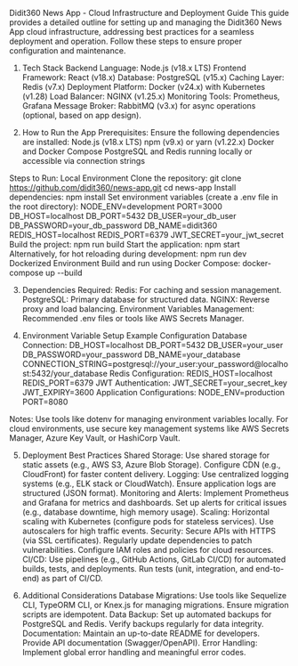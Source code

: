 Didit360 News App - Cloud Infrastructure and Deployment Guide
This guide provides a detailed outline for setting up and managing the Didit360 News App cloud infrastructure, addressing best practices for a seamless deployment and operation. Follow these steps to ensure proper configuration and maintenance.

1. Tech Stack
Backend Language: Node.js (v18.x LTS)
Frontend Framework: React (v18.x)
Database: PostgreSQL (v15.x)
Caching Layer: Redis (v7.x)
Deployment Platform: Docker (v24.x) with Kubernetes (v1.28)
Load Balancer: NGINX (v1.25.x)
Monitoring Tools: Prometheus, Grafana
Message Broker: RabbitMQ (v3.x) for async operations (optional, based on app design).

2. How to Run the App
Prerequisites:
Ensure the following dependencies are installed:
Node.js (v18.x LTS)
npm (v9.x) or yarn (v1.22.x)
Docker and Docker Compose
PostgreSQL and Redis running locally or accessible via connection strings





Steps to Run:
Local Environment
Clone the repository:
git clone https://github.com/didit360/news-app.git
cd news-app
Install dependencies:
npm install
Set environment variables (create a .env file in the root directory):
NODE_ENV=development
PORT=3000
DB_HOST=localhost
DB_PORT=5432
DB_USER=your_db_user
DB_PASSWORD=your_db_password
DB_NAME=didit360
REDIS_HOST=localhost
REDIS_PORT=6379
JWT_SECRET=your_jwt_secret
Build the project:
npm run build
Start the application:
npm start
Alternatively, for hot reloading during development:
npm run dev
Dockerized Environment
Build and run using Docker Compose:
docker-compose up --build



3. Dependencies
Required:
Redis: For caching and session management.
PostgreSQL: Primary database for structured data.
NGINX: Reverse proxy and load balancing.
Environment Variables Management: Recommended .env files or tools like AWS Secrets Manager.


4. Environment Variable Setup
Example Configuration
Database Connection:
DB_HOST=localhost
DB_PORT=5432
DB_USER=your_user
DB_PASSWORD=your_password
DB_NAME=your_database
CONNECTION_STRING=postgresql://your_user:your_password@localhost:5432/your_database
Redis Configuration:
REDIS_HOST=localhost
REDIS_PORT=6379
JWT Authentication:
JWT_SECRET=your_secret_key
JWT_EXPIRY=3600
Application Configurations:
NODE_ENV=production
PORT=8080

Notes:
Use tools like dotenv for managing environment variables locally.
For cloud environments, use secure key management systems like AWS Secrets Manager, Azure Key Vault, or HashiCorp Vault.

5. Deployment Best Practices
Shared Storage:
Use shared storage for static assets (e.g., AWS S3, Azure Blob Storage).
Configure CDN (e.g., CloudFront) for faster content delivery.
Logging:
Use centralized logging systems (e.g., ELK stack or CloudWatch).
Ensure application logs are structured (JSON format).
Monitoring and Alerts:
Implement Prometheus and Grafana for metrics and dashboards.
Set up alerts for critical issues (e.g., database downtime, high memory usage).
Scaling:
Horizontal scaling with Kubernetes (configure pods for stateless services).
Use autoscalers for high traffic events.
Security:
Secure APIs with HTTPS (via SSL certificates).
Regularly update dependencies to patch vulnerabilities.
Configure IAM roles and policies for cloud resources.
CI/CD:
Use pipelines (e.g., GitHub Actions, GitLab CI/CD) for automated builds, tests, and deployments.
Run tests (unit, integration, and end-to-end) as part of CI/CD.





6. Additional Considerations
Database Migrations:
Use tools like Sequelize CLI, TypeORM CLI, or Knex.js for managing migrations.
Ensure migration scripts are idempotent.
Data Backup:
Set up automated backups for PostgreSQL and Redis.
Verify backups regularly for data integrity.
Documentation:
Maintain an up-to-date README for developers.
Provide API documentation (Swagger/OpenAPI).
Error Handling:
Implement global error handling and meaningful error codes.


